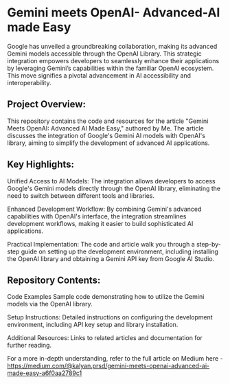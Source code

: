 # Gemini meets OpenAI- Advanced-AI made Easy

Google has unveiled a groundbreaking collaboration, making its advanced Gemini models accessible through the OpenAI Library. This strategic integration empowers developers to seamlessly enhance their applications by leveraging Gemini’s capabilities within the familiar OpenAI ecosystem. This move signifies a pivotal advancement in AI accessibility and interoperability.

## Project Overview:

This repository contains the code and resources for the article "Gemini Meets OpenAI: Advanced AI Made Easy," authored by Me. The article discusses the integration of Google's Gemini AI models with OpenAI's library, aiming to simplify the development of advanced AI applications.

## Key Highlights:

Unified Access to AI Models: The integration allows developers to access Google's Gemini models directly through the OpenAI library, eliminating the need to switch between different tools and libraries.

Enhanced Development Workflow: By combining Gemini's advanced capabilities with OpenAI's interface, the integration streamlines development workflows, making it easier to build sophisticated AI applications.

Practical Implementation: The code and article walk you through a step-by-step guide on setting up the development environment, including installing the OpenAI library and obtaining a Gemini API key from Google AI Studio.

## Repository Contents:

Code Examples Sample code demonstrating how to utilize the Gemini models via the OpenAI library.

Setup Instructions: Detailed instructions on configuring the development environment, including API key setup and library installation.

Additional Resources: Links to related articles and documentation for further reading.

For a more in-depth understanding, refer to the full article on Medium here - https://medium.com/@kalyan.prsd/gemini-meets-openai-advanced-ai-made-easy-a6f0aa2789c1

